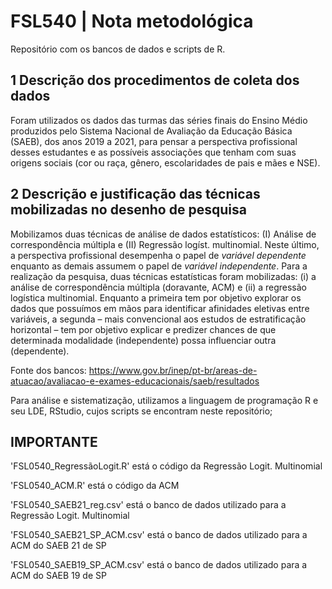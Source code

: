 # FSL540 | Nota metodológica
Repositório com os bancos de dados e scripts de R.

## 1 Descrição dos procedimentos de coleta dos dados

Foram utilizados os dados das turmas das séries finais do Ensino Médio produzidos pelo Sistema Nacional de Avaliação da Educação Básica (SAEB), dos anos 2019 a 2021, para pensar a perspectiva profissional desses estudantes e as possíveis associações que tenham com suas origens sociais (cor ou raça, gênero, escolaridades de pais e mães e NSE). 

## 2 Descrição e justificação das técnicas mobilizadas no desenho de pesquisa

Mobilizamos duas técnicas de análise de dados estatísticos: (I) Análise de correspondência múltipla e (II) Regressão logíst. multinomial. Neste último, a perspectiva profissional desempenha o papel de *variável dependente* enquanto as demais assumem o papel de *variável independente*. Para a realização da pesquisa, duas técnicas estatísticas foram mobilizadas: (i) a análise de correspondência múltipla (doravante, ACM) e (ii) a regressão logística multinomial. Enquanto a primeira tem por objetivo explorar os dados que possuímos em mãos para identificar afinidades eletivas entre variáveis, a segunda – mais convencional aos estudos de estratificação horizontal – tem por objetivo explicar e predizer chances de que determinada modalidade (independente) possa influenciar outra (dependente).

Fonte dos bancos: https://www.gov.br/inep/pt-br/areas-de-atuacao/avaliacao-e-exames-educacionais/saeb/resultados

Para análise e sistematização, utilizamos a linguagem de programação R e seu LDE, RStudio, cujos scripts se encontram neste repositório; 

## IMPORTANTE
'FSL0540_RegressãoLogit.R' está o código da Regressão Logit. Multinomial

'FSL0540_ACM.R' está o código da ACM

'FSL0540_SAEB21_reg.csv' está o banco de dados utilizado para a Regressão Logit. Multinomial

'FSL0540_SAEB21_SP_ACM.csv' está o banco de dados utilizado para a ACM do SAEB 21 de SP

'FSL0540_SAEB19_SP_ACM.csv' está o banco de dados utilizado para a ACM do SAEB 19 de SP

